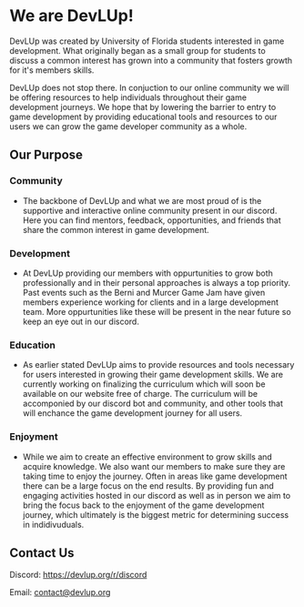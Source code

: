 # We are DevLUp!

DevLUp was created by University of Florida students interested in game development. What originally began as a small group for students to discuss a common interest has grown into a community that fosters growth for it's members skills.

DevLUp does not stop there. In conjuction to our online community we will be offering resources to help individuals throughout their game development journeys. We hope that by lowering the barrier to entry to game development by providing educational tools and resources to our users we can grow the game developer community as a whole.

## Our Purpose

### Community

* The backbone of DevLUp and what we are most proud of is the supportive and interactive online community present in our discord. Here you can find mentors, feedback, opportunities, and friends that share the common interest in game development.

### Development

* At DevLUp providing our members with oppurtunities to grow both professionally and in their personal approaches is always a top priority. Past events such as the Berni and Murcer Game Jam have given members experience working for clients and in a large development team. More oppurtunities like these will be present in the near future so keep an eye out in our discord.

### Education

* As earlier stated DevLUp aims to provide resources and tools necessary for users interested in growing their game development skills. We are currently working on finalizing the curriculum which will soon be available on our website free of charge. The curriculum will be accomponied by our discord bot and community, and other tools that will enchance the game development journey for all users.

### Enjoyment

* While we aim to create an effective environment to grow skills and acquire knowledge. We also want our members to make sure they are taking time to enjoy the journey. Often in areas like game development there can be a large focus on the end results. By providing fun and engaging activities hosted in our discord as well as in person we aim to bring the focus back to the enjoyment of the game development journey, which ultimately is the biggest metric for determining success in indidivuduals.

[//]: ## (Behind The Scenes, information on the org's story as well as just putting the credits section here.)

## Contact Us

Discord: https://devlup.org/r/discord

Email: contact@devlup.org
